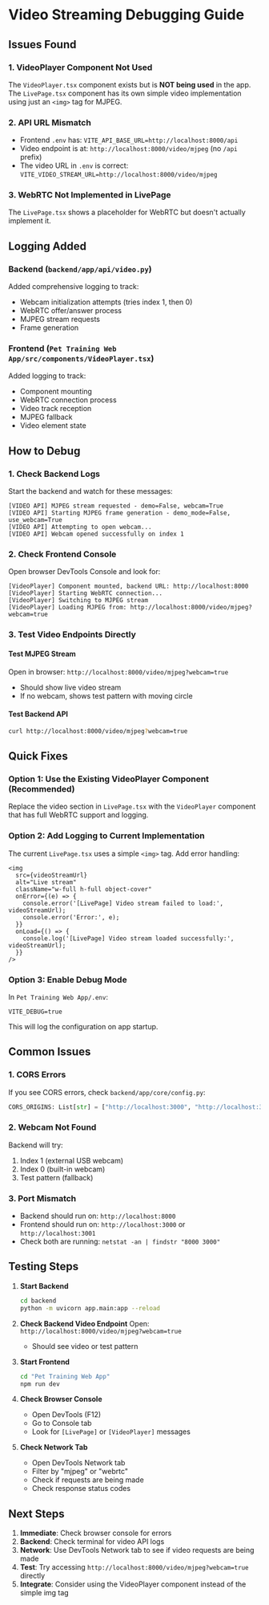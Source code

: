 # Video Streaming Debugging Guide

## Issues Found

### 1. **VideoPlayer Component Not Used**
The `VideoPlayer.tsx` component exists but is **NOT being used** in the app. The `LivePage.tsx` component has its own simple video implementation using just an `<img>` tag for MJPEG.

### 2. **API URL Mismatch**
- Frontend `.env` has: `VITE_API_BASE_URL=http://localhost:8000/api`
- Video endpoint is at: `http://localhost:8000/video/mjpeg` (no `/api` prefix)
- The video URL in `.env` is correct: `VITE_VIDEO_STREAM_URL=http://localhost:8000/video/mjpeg`

### 3. **WebRTC Not Implemented in LivePage**
The `LivePage.tsx` shows a placeholder for WebRTC but doesn't actually implement it.

## Logging Added

### Backend (`backend/app/api/video.py`)
Added comprehensive logging to track:
- Webcam initialization attempts (tries index 1, then 0)
- WebRTC offer/answer process
- MJPEG stream requests
- Frame generation

### Frontend (`Pet Training Web App/src/components/VideoPlayer.tsx`)
Added logging to track:
- Component mounting
- WebRTC connection process
- Video track reception
- MJPEG fallback
- Video element state

## How to Debug

### 1. Check Backend Logs
Start the backend and watch for these messages:
```
[VIDEO API] MJPEG stream requested - demo=False, webcam=True
[VIDEO API] Starting MJPEG frame generation - demo_mode=False, use_webcam=True
[VIDEO API] Attempting to open webcam...
[VIDEO API] Webcam opened successfully on index 1
```

### 2. Check Frontend Console
Open browser DevTools Console and look for:
```
[VideoPlayer] Component mounted, backend URL: http://localhost:8000
[VideoPlayer] Starting WebRTC connection...
[VideoPlayer] Switching to MJPEG stream
[VideoPlayer] Loading MJPEG from: http://localhost:8000/video/mjpeg?webcam=true
```

### 3. Test Video Endpoints Directly

#### Test MJPEG Stream
Open in browser: `http://localhost:8000/video/mjpeg?webcam=true`
- Should show live video stream
- If no webcam, shows test pattern with moving circle

#### Test Backend API
```bash
curl http://localhost:8000/video/mjpeg?webcam=true
```

## Quick Fixes

### Option 1: Use the Existing VideoPlayer Component (Recommended)
Replace the video section in `LivePage.tsx` with the `VideoPlayer` component that has full WebRTC support and logging.

### Option 2: Add Logging to Current Implementation
The current `LivePage.tsx` uses a simple `<img>` tag. Add error handling:

```tsx
<img
  src={videoStreamUrl}
  alt="Live stream"
  className="w-full h-full object-cover"
  onError={(e) => {
    console.error('[LivePage] Video stream failed to load:', videoStreamUrl);
    console.error('Error:', e);
  }}
  onLoad={() => {
    console.log('[LivePage] Video stream loaded successfully:', videoStreamUrl);
  }}
/>
```

### Option 3: Enable Debug Mode
In `Pet Training Web App/.env`:
```
VITE_DEBUG=true
```

This will log the configuration on app startup.

## Common Issues

### 1. CORS Errors
If you see CORS errors, check `backend/app/core/config.py`:
```python
CORS_ORIGINS: List[str] = ["http://localhost:3000", "http://localhost:3001"]
```

### 2. Webcam Not Found
Backend will try:
1. Index 1 (external USB webcam)
2. Index 0 (built-in webcam)
3. Test pattern (fallback)

### 3. Port Mismatch
- Backend should run on: `http://localhost:8000`
- Frontend should run on: `http://localhost:3000` or `http://localhost:3001`
- Check both are running: `netstat -an | findstr "8000 3000"`

## Testing Steps

1. **Start Backend**
   ```bash
   cd backend
   python -m uvicorn app.main:app --reload
   ```

2. **Check Backend Video Endpoint**
   Open: `http://localhost:8000/video/mjpeg?webcam=true`
   - Should see video or test pattern

3. **Start Frontend**
   ```bash
   cd "Pet Training Web App"
   npm run dev
   ```

4. **Check Browser Console**
   - Open DevTools (F12)
   - Go to Console tab
   - Look for `[LivePage]` or `[VideoPlayer]` messages

5. **Check Network Tab**
   - Open DevTools Network tab
   - Filter by "mjpeg" or "webrtc"
   - Check if requests are being made
   - Check response status codes

## Next Steps

1. **Immediate**: Check browser console for errors
2. **Backend**: Check terminal for video API logs
3. **Network**: Use DevTools Network tab to see if video requests are being made
4. **Test**: Try accessing `http://localhost:8000/video/mjpeg?webcam=true` directly
5. **Integrate**: Consider using the VideoPlayer component instead of the simple img tag
